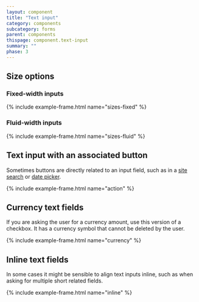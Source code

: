 ```yaml
---
layout: component
title: "Text input"
category: components
subcategory: forms
parent: components
thispage: component.text-input
summary: ""
phase: 3
---
```

## Size options

### Fixed-width inputs
{% include example-frame.html name="sizes-fixed" %}

### Fluid-width inputs
{% include example-frame.html name="sizes-fluid" %}




## Text input with an associated button

Sometimes buttons are directly related to an input field, such as in a [site search](/components/site-search) or [date picker](/components/date-picker).

{% include example-frame.html name="action" %}




## Currency text fields

If you are asking the user for a currency amount, use this version of a checkbox. It has a currency symbol that cannot be deleted by the user.

{% include example-frame.html name="currency" %}




## Inline text fields

In some cases it might be sensible to align text inputs inline, such as when asking for multiple short related fields.

{% include example-frame.html name="inline" %}
